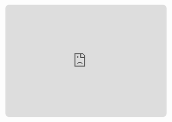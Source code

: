 <iframe style="border-radius:12px" src="https://open.spotify.com/embed/track/1o82DwNisONAd2mu1RcGE6?utm_source=generator&theme=0" width="100%" height="352" frameBorder="0" allowfullscreen="" allow="autoplay; clipboard-write; encrypted-media; fullscreen; picture-in-picture" loading="lazy"></iframe>